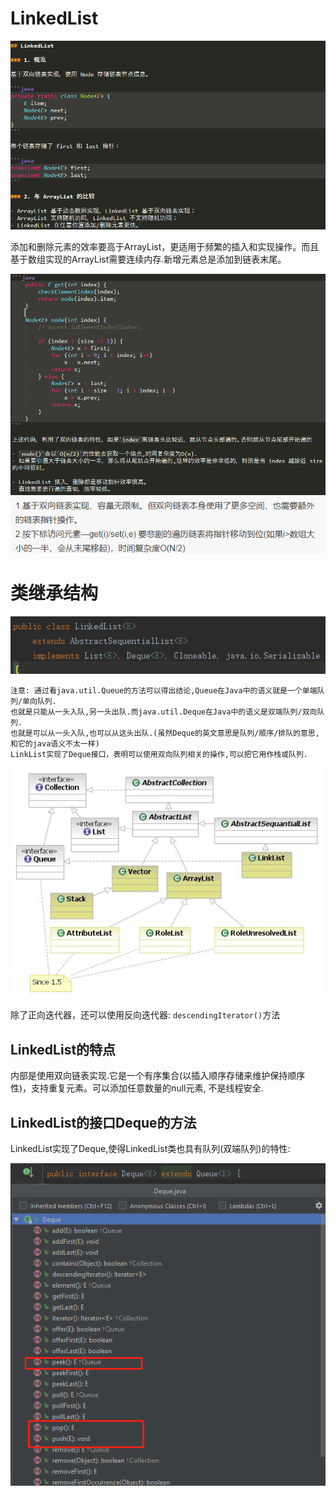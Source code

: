 # LinkedList

![](LinkedList概述.png)

添加和删除元素的效率要高于ArrayList，更适用于频繁的插入和实现操作。而且基于数组实现的ArrayList需要连续内存.新增元素总是添加到链表末尾。

![](linkedList也是支持通过索引访问的,只不过时间复杂度比ArrayList高.png)
![](LinkedList特点.png)

# 类继承结构

![](LinkedList类图.png)

    注意: 通过看java.util.Queue的方法可以得出结论,Queue在Java中的语义就是一个单端队列/单向队列.
    也就是只能从一头入队,另一头出队.而java.util.Deque在Java中的语义是双端队列/双向队列.
    也就是可以从一头入队,也可以从这头出队.(虽然Deque的英文意思是队列/顺序/排队的意思,和它的java语义不太一样)
    LinkList实现了Deque接口，表明可以使用双向队列相关的操作,可以把它用作栈或队列.

![](../../core/Java_collection_list_implementations.jpg)

除了正向迭代器，还可以使用反向迭代器: `descendingIterator()`方法

## LinkedList的特点

内部是使用双向链表实现.它是一个有序集合(以插入顺序存储来维护保持顺序性)，支持重复元素。可以添加任意数量的null元素, 不是线程安全.

## LinkedList的接口Deque的方法

LinkedList实现了Deque,使得LinkedList类也具有队列(双端队列)的特性:

![](../../../../../../../../resources/collection/Queue/Deque/Deque方法.png)
